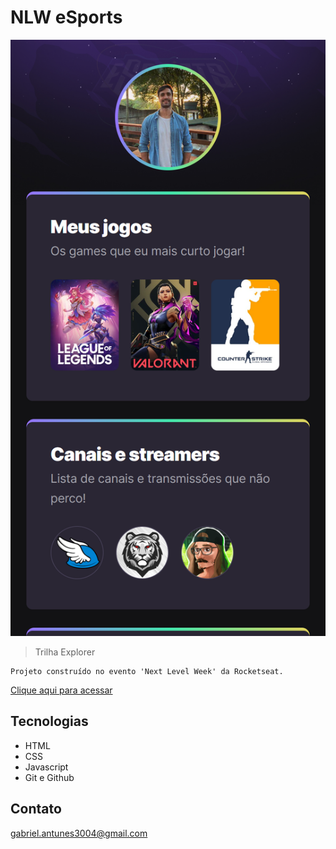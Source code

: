 # NLW eSports

![preview](./.github/preview.png)

>Trilha Explorer

    Projeto construído no evento 'Next Level Week' da Rocketseat.

[Clique aqui para acessar](https://Gabriel-Antunes-Souza.github.io/NLW)

## Tecnologias
- HTML
- CSS
- Javascript
- Git e Github

## Contato

gabriel.antunes3004@gmail.com